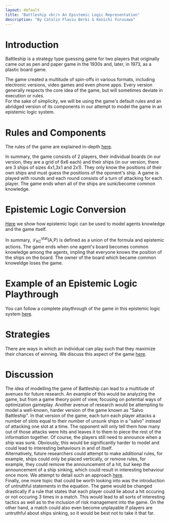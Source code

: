 ```yaml
---
layout: default
title: "Battleship <br/> An Epistemic Logic Representation"
description: "By Catalin Flaviu Berki & Kenichi Furusawa"
---
```


# Introduction

Battleship is a strategy type guessing game for two players that originally came out as pen and paper game in the 1930s and, later, in 1973, as a plastic board game.

The game created a multitude of spin-offs in various formats, including electronic versions, video games and even phone apps. Every version generally respects the core idea of the game, but will sometimes deviate in execution or rules.<br />
For the sake of simplicity, we will be using the game's default rules and an abridged version of its components in our attempt to model the game in an epistemic logic system.

# Rules and Components
The rules of the game are explained in-depth [here](./rulesComponents.html).<br/>

In summary, the game consists of 2 players, their individual boards (in our version, they are a grid of 6x6 each) and their ships (in our version, there are 3 ships of sizes 4x1,3x1 and 2x1). They only know the positions of their own ships and must guess the positions of the oponent's ship. A game is played with rounds and each round consists of a turn of attacking for each player. The game ends when all of the ships are sunk/become common knowledge.

# Epistemic Logic Conversion
[Here](./epistemicLogicCon.html) we show how epistemic logic can be used to model agents knowledge and the game itself.

In summary, &#x2112;<sub>KC</sub><sup>stat</sup>(A,P) is defined as a union of the formula and epistemic actions. The game ends when one agent's board becomes common knowledge among the agents, impling that everyone knows the position of the ships on the board. The owner of the board which became common knoweldge loses the game. 

# Example of an Epistemic Logic Playthrough
You can follow a complete playthrough of the game in this epistemic logic system [here](./example_play.html).

# Strategies
There are ways in which an individual can play such that they maximize their chances of winning. We discuss this aspect of the game [here](./strategy.html).

# Discussion
The idea of modelling the game of Battleship can lead to a multitude of avenues for future research. An example of this would be analyzing the game, but from a game theory point of view, focusing on potential ways of optimization gameplay. Another avenue of research would be attempting to model a well-known, harder version of the game known as "Salvo Battleship". In that version of the game, each turn each player attacks a number of slots equal to their number of unsunk ships in a "salvo" instead of attacking one slot at a time. The opponent will only tell them how many out of those attacks were hits and leaves it to them to piece the rest of the information together. Of course, the players still need to announce when a ship was sunk. Obviously, this would be significantly harder to model and could lead to interesting behaviours in and of itself.<br/>
Alternatively, future researchers could attempt to make additional rules, for example, ships could only be placed vertically, or remove rules, for example, they could remove the announcement of a hit, but keep the announcement of a ship sinking, which could result in interesting behaviour once more. We attempt to detail such an approach [here](./Variant.html).<br/>
Finally, one more topic that could be worth looking into was the introduction of untruthful statements in the equation. The game would be changed drastically if a rule that states that each player could lie about a hit occuring or not occuring 3 times in a match. This would lead to all sorts of interesting tactics as well as to the inclusion of risk management into the game. On the other hand, a match could also even become unplayable if players are untruthful about ships sinking, so it would be best not to take it that far.



